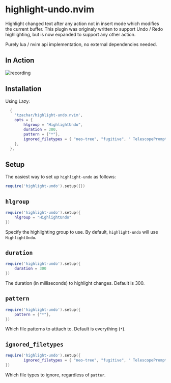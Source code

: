 # highlight-undo.nvim

Highlight changed text after any action not in insert mode which modifies the current buffer. This
plugin was originaly written to support Undo / Redo highlighting, but is now
expanded to support any other action.

Purely lua / nvim api implementation, no external dependencies needed.

## In Action

![recording](https://github.com/tzachar/highlight-undo.nvim/assets/4946827/81b85a3b-b563-4e97-b4e1-7a48d0d2f912)

## Installation

Using Lazy:

```lua
  {
    'tzachar/highlight-undo.nvim',
    opts = {
        hlgroup = "HighlightUndo",
        duration = 300,
        pattern = {"*"},
        ignored_filetypes = { "neo-tree", "fugitive", " TelescopePrompt" },
    },
  },
```

## Setup

The easiest way to set up `highlight-undo` as follows:
```lua
require('highlight-undo').setup({})
```

## `hlgroup`

```lua
require('highlight-undo').setup({
    hlgroup = "HighlightUndo"
})
```

Specify the highlighting group to use. By default, `highlight-undo` will use `HighlightUndo`.

## `duration`

```lua
require('highlight-undo').setup({
    duration = 300
})
```

The duration (in milliseconds) to highlight changes. Default is 300.

## `pattern`

```lua
require('highlight-undo').setup({
    pattern = {"*"},
})
```

Which file patterns to atttach to. Default is everything (`*`).

## `ignored_filetypes`

```lua
require('highlight-undo').setup({
        ignored_filetypes = { "neo-tree", "fugitive", " TelescopePrompt" },
})
```

Which file types to ignore, regardless of `patter`.
